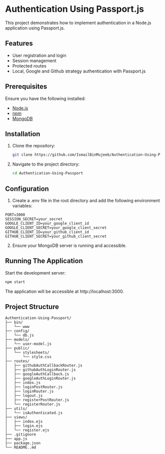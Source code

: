 # Authentication Using Passport.js

This project demonstrates how to implement authentication in a Node.js application using Passport.js.

## Features

- User registration and login
- Session management
- Protected routes
- Local, Google and Github strategy authentication with Passport.js

## Prerequisites

Ensure you have the following installed:

- [Node.js](https://nodejs.org/)
- [npm](https://www.npmjs.com/)
- [MongoDB](https://mongodb.com)

## Installation

1. Clone the repository:

   ```bash
   git clone https://github.com/IsmailBinMujeeb/Authentication-Using-Passport.git

2. Navigate to the project directory:

   ```bash
   cd Authentication-Using-Passport


## Configuration 

1. Create a .env file in the root directory and add the following environment variables:

```env
PORT=3000
SESSION_SECRET=your_secret
GOOGLE_CLIENT_ID=your_google_client_id
GOOGLE_CLIENT_SECRET=your_google_client_secret
GITHUB_CLIENT_ID=your_github_client_id
GITHUB_CLIENT_SECRET=your_github_client_secret
```

2. Ensure your MongoDB server is running and accessible.

## Running The Application 

Start the development server:

```bash
npm start
```

The application will be accessible at http://localhost:3000.

## Project Structure

```
Authentication-Using-Passport/
├── bin/
│   └── www
├── config/
│   └── db.js
├── models/
│   └── user-model.js
├── public/
│   └── stylesheets/
│       └── style.css
├── routes/
│   ├── githubAuthCallbackRouter.js
│   ├── githubAuthLoginRouter.js
│   ├── googleAuthCallback.js
│   ├── googleAuthLoginRouter.js
│   ├── index.js
│   ├── loginPostRouter.js
│   ├── loginRouter.js
│   ├── logout.js
│   ├── registerPostRouter.js
│   └── registerRouter.js
├── utils/
│   └── isAuthenticated.js
├── views/
│   ├── index.ejs
│   ├── login.ejs
│   └── register.ejs
├── .gitignore
├── app.js
├── package.json
└── README..md
```